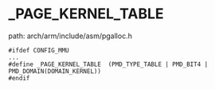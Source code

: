 _PAGE_KERNEL_TABLE
========================================

path: arch/arm/include/asm/pgalloc.h
```
#ifdef CONFIG_MMU
...
#define _PAGE_KERNEL_TABLE	(PMD_TYPE_TABLE | PMD_BIT4 | PMD_DOMAIN(DOMAIN_KERNEL))
#endif
```